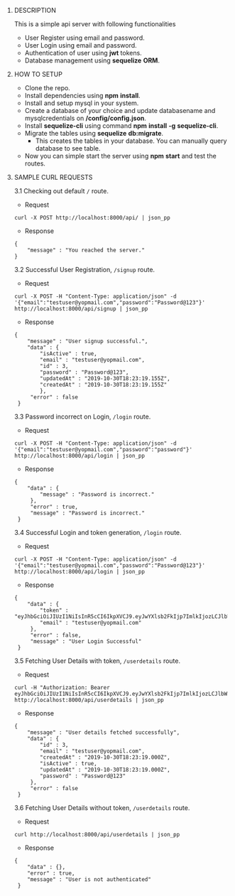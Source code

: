 1. DESCRIPTION

   This is a simple api server with following functionalities

   - User Register using email and password.
   - User Login using email and password.
   - Authentication of user using **jwt** tokens.
   - Database management using **sequelize** **ORM**.

2. HOW TO SETUP

   - Clone the repo.
   - Install dependencies using **npm** **install**.
   - Install and setup mysql in your system.
   - Create a database of your choice and update databasename and
     mysqlcredentials on **/config/config.json**.
   - Install **sequelize-cli** using command **npm** **install** **-g**
     **sequelize-cli**.
   - Migrate the tables using **sequelize** **db:migrate**.
     - This creates the tables in your database. You can manually query
       database to see table.
   - Now you can simple start the server using **npm** **start** and test
     the routes.

3. SAMPLE CURL REQUESTS

   3.1 Checking out default `/` route.

   - Request

   ```
   curl -X POST http://localhost:8000/api/ | json_pp
   ```

   - Response

   ```
   {
       "message" : "You reached the server."
   }
   ```

   3.2 Successful User Registration, `/signup` route.

   - Request

   ```
   curl -X POST -H "Content-Type: application/json" -d '{"email":"testuser@yopmail.com","password":"Password@123"}' http://localhost:8000/api/signup | json_pp
   ```

   - Response

   ```
   {
       "message" : "User signup successful.",
       "data" : {
           "isActive" : true,
           "email" : "testuser@yopmail.com",
           "id" : 3,
           "password" : "Password@123",
           "updatedAt" : "2019-10-30T18:23:19.155Z",
           "createdAt" : "2019-10-30T18:23:19.155Z"
           },
        "error" : false
    }
   ```

   3.3 Password incorrect on Login, `/login` route.

   - Request

   ```
   curl -X POST -H "Content-Type: application/json" -d '{"email":"testuser@yopmail.com","password":"password"}' http://localhost:8000/api/login | json_pp
   ```

   - Response

   ```
   {
       "data" : {
           "message" : "Password is incorrect."
        },
        "error" : true,
        "message" : "Password is incorrect."
    }
   ```

   3.4 Successful Login and token generation, `/login` route.

   - Request

   ```
   curl -X POST -H "Content-Type: application/json" -d '{"email":"testuser@yopmail.com","password":"Password@123"}' http://localhost:8000/api/login | json_pp
   ```

   - Response

   ```
   {
       "data" : {
           "token" : "eyJhbGciOiJIUzI1NiIsInR5cCI6IkpXVCJ9.eyJwYXlsb2FkIjp7ImlkIjozLCJlbWFpbCI6InRlc3R1c2VyQHlvcG1haWwuY29tIn0sImlhdCI6MTU3MjQ2MDE4NiwiZXhwIjoxNTcyNDk2MTg2fQ.-4g88Q9MxVBbr5gvwMA5v0FVpUjPx9wIlAHrUo7hCrU",
           "email" : "testuser@yopmail.com"
        },
        "error" : false,
        "message" : "User Login Successful"
    }
   ```

   3.5 Fetching User Details with token, `/userdetails` route.

   - Request

   ```
   curl -H "Authorization: Bearer eyJhbGciOiJIUzI1NiIsInR5cCI6IkpXVCJ9.eyJwYXlsb2FkIjp7ImlkIjozLCJlbWFpbCI6InRlc3R1c2VyQHlvcG1haWwuY29tIn0sImlhdCI6MTU3MjQ2MDE4NiwiZXhwIjoxNTcyNDk2MTg2fQ.-4g88Q9MxVBbr5gvwMA5v0FVpUjPx9wIlAHrUo7hCrU" http://localhost:8000/api/userdetails | json_pp
   ```

   - Response

   ```
   {
       "message" : "User details fetched successfully",
       "data" : {
           "id" : 3,
           "email" : "testuser@yopmail.com",
           "createdAt" : "2019-10-30T18:23:19.000Z",
           "isActive" : true,
           "updatedAt" : "2019-10-30T18:23:19.000Z",
           "password" : "Password@123"
        },
        "error" : false
    }
   ```

   3.6 Fetching User Details without token, `/userdetails` route.

   - Request

   ```
   curl http://localhost:8000/api/userdetails | json_pp
   ```

   - Response

   ```
   {
       "data" : {},
       "error" : true,
       "message" : "User is not authenticated"
    }
   ```



